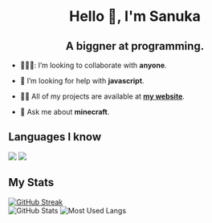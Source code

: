 <h1 align="center">Hello 👋, I'm Sanuka</h1>
<h2 align="center">A biggner at programming.</h2>

- 🧑‍🤝‍🧑: I’m looking to collaborate with **anyone**.

- 🤝 I’m looking for help with **javascript**.

- 👨‍💻 All of my projects are available at **<a href="https://itzsanuka.great-site.net/" targe="blank">my website</a>**.

- 💬 Ask me about **minecraft**.

## Languages I know
<p align=left>
  <img src="https://img.icons8.com/color/48/000000/html-5.png"/>
  <img src="https://img.icons8.com/color/48/000000/css3.png"/>
  <!--<img src="https://img.icons8.com/color/48/000000/javascript.png"/>-->
 </p>

 ## My Stats
[![GitHub Streak](https://github-readme-streak-stats.herokuapp.com?user=ItzSanuka&theme=blueberry&hide_border=true&date_format=M%20j%5B%2C%20Y%5D&card_width=600)](https://git.io/streak-stats)
<br />
![GitHub Stats](https://github-readme-stats.vercel.app/api?username=ItzSanuka&show_icons=true&count_private=true&theme=react&hide_border=true&bg_color=0D1117)
![Most Used Langs](https://github-readme-stats.vercel.app/api/top-langs/?username=ItzSanuka&langs_count=8&count_private=true&layout=compact&theme=react&hide_border=true&bg_color=0D1117)
